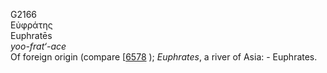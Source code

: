 <body>
  <p>G2166<br>  Εὐφράτης  <br> Euphratēs  <br><i>yoo-frat‘-ace </i><br>Of foreign origin (compare [<a href="h6578.htm">6578</a> ); <i>Euphrates</i>, a river of Asia: - Euphrates.<br></p>
 </body>